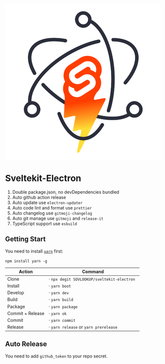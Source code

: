 <p align="center">
  <img src="static/sveltekit-electron.svg" />
</p>

# Sveltekit-Electron

1. Double package.json, no devDependencies bundled
2. Auto github action release
3. Auto update use `electron-updater`
4. Auto code lint and format use `prettier`
5. Auto changelog use `gitmoji-changelog`
6. Auto git manage use `gitmoji` and `release-it`
7. TypeScript support use `esbuild`

## Getting Start

You need to install [`yarn`](https://github.com/yarnpkg/yarn) first:

`npm install yarn -g`

| Action           | Command                                     |
| ---------------- | ------------------------------------------- |
| Clone            | · `npx degit SOVLOOKUP/sveltekit-electron ` |
| Install          | · `yarn boot`                               |
| Develop          | · `yarn dev`                                |
| Build            | · `yarn build`                              |
| Package          | · `yarn package`                            |
| Commit + Release | · `yarn ok`                                 |
| Commit           | · `yarn commit`                             |
| Release          | · `yarn release` or `yarn prerelease`       |

## Auto Release

You need to add `github_token` to your repo secret.
